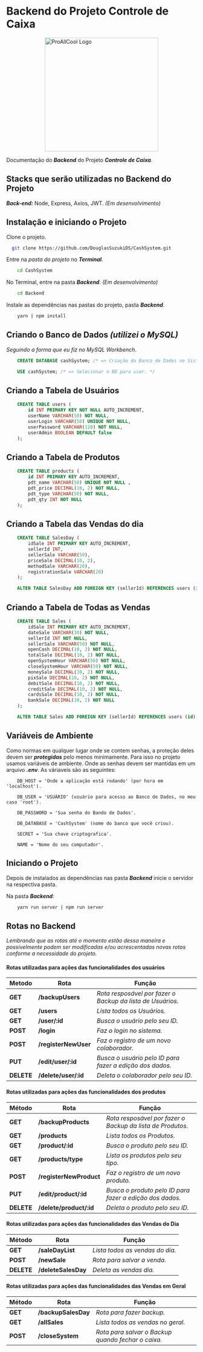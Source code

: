# Backend do Projeto Controle de Caixa
<img src="https://i.imgur.com/0N0VoAU.png" alt="ProAllCool Logo" style="display: block; margin: 0 auto;" width=300>

Documentação do ***Backend*** do Projeto ***Controle de Caixa***.

## Stacks que serão utilizadas no Backend do Projeto

***Back-end:*** Node, Express, Axios, JWT. *(Em desenvolvimento)*

## Instalação e iniciando o Projeto

Clone o projeto.
```bash
  git clone https://github.com/DouglasSuzukiDS/CashSystem.git
```

Entre na *pasta do projeto* no ***Terminal***.
```bash
    cd CashSystem
```

No Terminal, entre na pasta ***Backend***. *(Em desenvolvimento)*
```bash
    cd Backend
```

Instale as dependências nas pastas do projeto, pasta ***Backend***.
```bash
    yarn | npm install
```

## Criando o Banco de Dados *(utilizei o MySQL)*
*Seguindo a forma que eu fiz no MySQL Workbench*.

```sql
    CREATE DATABASE cashSystem; /* => Criação do Banco de Dados no Sistema. */

    USE cashSystem; /* => Selecionar o BD para usar. */
```

## Criando a Tabela de Usuários
```sql
    CREATE TABLE users (
        id INT PRIMARY KEY NOT NULL AUTO_INCREMENT,
        userName VARCHAR(50) NOT NULL,
        userLogin VARCHAR(50) UNIQUE NOT NULL,
        userPassword VARCHAR(120) NOT NULL,
        userAdmin BOOLEAN DEFAULT false
    );
```

## Criando a Tabela de Produtos
```sql
    CREATE TABLE products (
        id INT PRIMARY KEY AUTO_INCREMENT,
        pdt_name VARCHAR(50) UNIQUE NOT NULL ,
        pdt_price DECIMAL(10, 2) NOT NULL,
        pdt_type VARCHAR(50) NOT NULL,
        pdt_qty INT NOT NULL
    );
```
## Criando a Tabela das Vendas do dia
```sql
    CREATE TABLE SalesDay (
        idSale INT PRIMARY KEY AUTO_INCREMENT,
        sellerId INT,
        sellerSale VARCHAR(50),
        priceSale DECIMAL(10, 2),
        methodSale VARCHAR(20),
        registrationSale VARCHAR(20)
    );

    ALTER TABLE SalesDay ADD FOREIGN KEY (sellerId) REFERENCES users (id);
```
## Criando a Tabela de Todas as Vendas
```sql
    CREATE TABLE Sales (
        idSale INT PRIMARY KEY AUTO_INCREMENT,
        dateSale VARCHAR(30) NOT NULL,
        sellerId INT NOT NULL,
        sellerSale VARCHAR(50) NOT NULL,
        openCash DECIMAL(10, 2) NOT NULL,
        totalSale DECIMAL(10, 2) NOT NULL,
        openSystemHour VARCHAR(50) NOT NULL,
        closeSystemHour VARCHAR(50) NOT NULL,
        moneySale DECIMAL(10, 2) NOT NULL,
        pixSale DECIMAL(10, 2) NOT NULL,
        debitSale DECIMAL(10, 2) NOT NULL,
        creditSale DECIMAL(10, 2) NOT NULL,
        cardsSale DECIMAL(10, 2) NOT NULL,
        bankSale DECIMAL(10, 2) NOT NULL
    );

    ALTER TABLE Sales ADD FOREIGN KEY (sellerId) REFERENCES users (id);
```

## Variáveis de Ambiente
Como normas em qualquer lugar onde se contem senhas, a proteção deles devem ser ***protegidas*** pelo menos minimamente. Para isso no projeto usamos variáveis de ambiente. Onde as senhas devem ser mantidas em um arquivo ***.env***. As váriaveis são as seguintes:

```env
    DB_HOST = 'Onde a aplicação está rodando' (por hora em 'localhost').

    DB_USER = 'USUÁRIO' (usuário para acesso ao Banco de Dados, no meu caso 'root').

    DB_PASSWORD = 'Sua senha do Bando de Dados'.

    DB_DATABASE = 'CashSystem' (nome do banco que você criou).

    SECRET = 'Sua chave criptografica'.

    NAME = 'Nome do seu computador'.
```

## Iniciando o Projeto

Depois de instalados as dependências nas pasta ***Backend*** inicie o servidor na respectiva pasta.

Na pasta ***Backend***: 
```bash
    yarn run server | npm run server
```

## Rotas no Backend
*Lembrando que as rotas até o momento estão dessa maneira e possivelmente podem ser modificadas e/ou acrescentadas novas rotas conforme a necessidade do projeto.*

#### Rotas utilizadas para ações das funcionalidades dos usuários

Metodo | Rota | Função
------ | ---- | ------ 
**GET** | **/backupUsers** | *Rota resposável por fazer o Backup da lista de Usuários.*
**GET** | **/users** | *Lista todos os Usuários.*
**GET** | **/user/:id** | *Busca o usuário pelo seu ID.*
**POST** | **/login** | *Faz o login no sistema.*
**POST** | **/registerNewUser** | *Faz o registro de um novo colaborador.*
**PUT** | **/edit/user/:id** | *Busca o usuário pelo ID para fazer a edição dos dados.*
**DELETE** | **/delete/user/:id** | *Deleta o colaborador pelo seu ID.*

#### Rotas utilizadas para ações das funcionalidades dos produtos

Método | Rota | Função
------ | ---- | ------ 
**GET** | **/backupProducts** | *Rota resposável por fazer o Backup da lista de Produtos.*
**GET** | **/products** | *Lista todos os Produtos.*
**GET** | **/product/:id** | *Busca o produto pelo seu ID.*
**GET** | **/products/type** | *Lista os produtos pelo seu tipo.*
**POST** | **/registerNewProduct** | *Faz o registro de um novo produto.*
**PUT** | **/edit/product/:id** | *Busca o produto pelo ID para fazer a edição dos dados.*
**DELETE** | **/delete/product/:id** | *Deleta o produto pelo seu ID.*

#### Rotas utilizadas para ações das funcionalidades das Vendas do Dia

Método | Rota | Função
------ | ---- | ------ 
**GET** | **/saleDayList** | *Lista todos as vendas do dia.*
**POST** | **/newSale** | *Rota para salvar a venda.*
**DELETE** | **/deleteSalesDay** | *Deleta as vendas dia.*

#### Rotas utilizadas para ações das funcionalidades das Vendas em Geral

Método | Rota | Função
------ | ---- | ------ 
**GET** | **/backupSalesDay** | *Rota para fazer backup.*
**GET** | **/allSales** | *Lista todos as vendas no geral.*
**POST** | **/closeSystem** | *Rota para salvar o Backup quando fechar o caixa.*